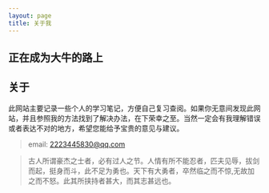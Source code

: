 ```yaml
---
layout: page
title: 关于我
---
```


## 正在成为大牛的路上  

## 关于  

此网站主要记录一些个人的学习笔记，方便自己复习查阅。如果你无意间发现此网站，并且参照我的方法找到了解决办法，在下荣幸之至。当然一定会有我理解错误或者表达不对的地方，希望您能给予宝贵的意见与建议。

> email: 2223445830@qq.com

> 古人所谓豪杰之士者，必有过人之节。人情有所不能忍者，匹夫见辱，拔剑而起，挺身而斗，此不足为勇也。天下有大勇者，卒然临之而不惊,无故加之而不怒。此其所挟持者甚大，而其志甚远也。

